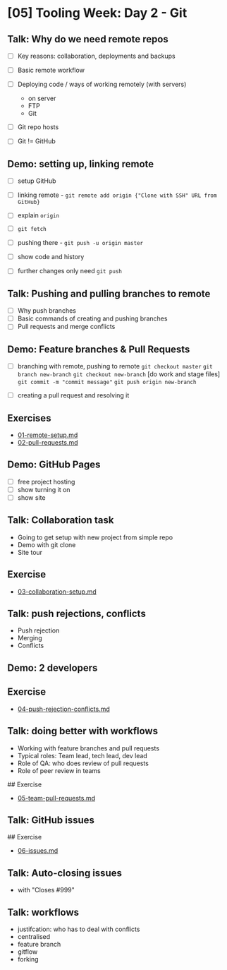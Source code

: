 # [05] Tooling Week: Day 2 - Git

## Talk: Why do we need remote repos

- [ ] Key reasons: collaboration, deployments and backups
- [ ] Basic remote workflow
- [ ] Deploying code / ways of working remotely (with servers)
	- on server
	- FTP
	- Git
- [ ] Git repo hosts
- [ ] Git != GitHub


## Demo: setting up, linking remote

- [ ] setup GitHub
- [ ] linking remote - `git remote add origin {"Clone with SSH" URL from GitHub}`
- [ ] explain `origin`
- [ ] `git fetch`
- [ ] pushing there - `git push -u origin master`
- [ ] show code and history
- [ ] further changes only need `git push`


## Talk: Pushing and pulling branches to remote
- [ ] Why push branches
- [ ] Basic commands of creating and pushing branches
- [ ] Pull requests and merge conflicts
 
## Demo: Feature branches & Pull Requests

- [ ] branching with remote, pushing to remote
	`git checkout master`
	`git branch new-branch`
	`git checkout new-branch`
	[do work and stage files]
	`git commit -m "commit message"`
	`git push origin new-branch`

- [ ] creating a pull request and resolving it

## Exercises

- [01-remote-setup.md](../challenges/02/01-remote-setup.md)
- [02-pull-requests.md](../challenges/02/02-pull-requests.md)

## Demo: GitHub Pages

- [ ] free project hosting
- [ ] show turning it on
- [ ] show site

## Talk: Collaboration task

- Going to get setup with new project from simple repo
- Demo with git clone
- Site tour

## Exercise

- [03-collaboration-setup.md](../challenges/02/03-collaboration-setup.md)

## Talk: push rejections, conflicts

- Push rejection
- Merging
- Conflicts

## Demo: 2 developers

## Exercise

- [04-push-rejection-conflicts.md](../challenges/02/04-push-rejection-conflicts.md)

## Talk: doing better with workflows

- Working with feature branches and pull requests
- Typical roles: Team lead, tech lead, dev lead
- Role of QA: who does review of pull requests
- Role of peer review in teams

## Exercise

- [05-team-pull-requests.md](../challenges/02/05-team-pull-requests.md)

## Talk: GitHub issues

## Exercise

- [06-issues.md](../challenges/02/06-issues.md)

## Talk: Auto-closing issues

- with "Closes #999"

## Talk: workflows

- justifcation: who has to deal with conflicts
- centralised
- feature branch
- gitflow
- forking